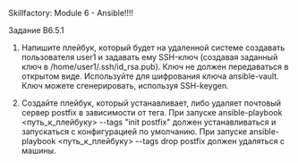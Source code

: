 Skillfactory: Module 6 - Ansible!!!!

Задание B6.5.1

1. Напишите плейбук, который будет на удаленной системе создавать пользователя user1 и задавать ему SSH-ключ (создавая заданный ключ в /home/user1/.ssh/id_rsa.pub). 
   Ключ не должен передаваться в открытом виде. Используйте для шифрования ключа ansible-vault. Ключ можете сгенерировать, используя SSH-keygen.

2. Создайте плейбук, который устанавливает, либо удаляет почтовый сервер postfix в зависимости от тега.
   При запуске ansible-playbook <путь_к_плейбуку> --tags "init postfix" должен устанавливаться и запускаться с конфигурацией по умолчанию. 
   При запуске ansible-playbook <путь_к_плейбуку> --tags drop postfix должен удаляться с машины.
